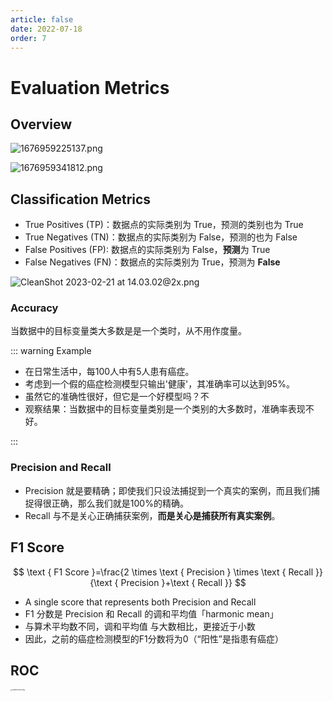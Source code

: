 ```yaml
---
article: false
date: 2022-07-18
order: 7
---
```


# Evaluation Metrics

## Overview

![1676959225137.png](https://pic.hanjiaming.com.cn/2023/02/21/d657646154b7c.png)

![1676959341812.png](https://pic.hanjiaming.com.cn/2023/02/21/36695501a0151.png)

## Classification Metrics

- True Positives (TP)：数据点的实际类别为 True，预测的类别也为 True
- True Negatives (TN)：数据点的实际类别为 False，预测的也为 False
- False Positives (FP): 数据点的实际类别为 False，**预测**为 True
- False Negatives (FN)：数据点的实际类别为 True，预测为 **False**

![CleanShot 2023-02-21 at 14.03.02@2x.png](https://pic.hanjiaming.com.cn/2023/02/21/dc5fc25954001.png)

### Accuracy

当数据中的目标变量类大多数是是一个类时，从不用作度量。

::: warning Example

- 在日常生活中，每100人中有5人患有癌症。
- 考虑到一个假的癌症检测模型只输出'健康'，其准确率可以达到95%。
- 虽然它的准确性很好，但它是一个好模型吗？不
- 观察结果：当数据中的目标变量类别是一个类别的大多数时，准确率表现不好。

:::

### Precision and Recall

- Precision 就是要精确；即使我们只设法捕捉到一个真实的案例，而且我们捕捉得很正确，那么我们就是100%的精确。
- Recall 与不是关心正确捕获案例，**而是关心是捕获所有真实案例**。

## F1 Score

$$
\text { F1 Score }=\frac{2 \times \text { Precision } \times \text { Recall }}{\text { Precision }+\text { Recall }}
$$

- A single score that represents both Precision and Recall
- F1 分数是 Precision 和 Recall 的调和平均值「harmonic mean」
- 与算术平均数不同，调和平均值 与大数相比，更接近于小数
- 因此，之前的癌症检测模型的F1分数将为0（“阳性”是指患有癌症）

## ROC

<img src="https://pic.hanjiaming.com.cn/2023/02/21/82955cfc5c4c7.png" alt="1676959739345.png" style="zoom: 15%;" />